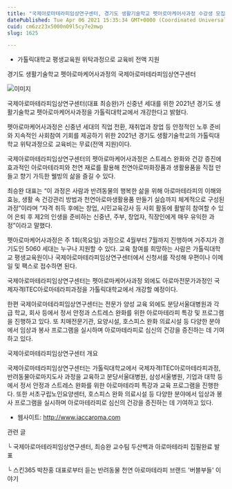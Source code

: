 ```yaml
---
title: "국제아로마테라피임상연구센터, 경기도 생활기술학교 펫아로마케어사과정 수강생 모집"
datePublished: Tue Apr 06 2021 15:35:34 GMT+0000 (Coordinated Universal Time)
cuid: cm6zz23x5000n09l5cy7e2mwp
slug: 1625

---
```



- 가톨릭대학교 평생교육원 위탁과정으로 교육비 전액 지원

경기도 생활기술학교 펫아로마케어사과정의 국제아로마테라피임상연구센터

![이미지](https://cdn.hashnode.com/res/hashnode/image/upload/v1739247504072/d46dc69e-ba0c-43ba-be4e-f8296b4a1af1.jpeg)

국제아로마테라피임상연구센터(대표 최승완)가 신중년 세대를 위한 2021년 경기도 생활기술학교 펫아로마케어사과정을 가톨릭대학교에서 개강한다고 밝혔다.

펫아로마케어사과정은 신중년 세대의 직업 전환, 재취업과 창업 등 안정적인 노후 준비와 지속적인 사회참여 기회를 제공하기 위한 2021년 경기도 생활기술학교의 가톨릭대학교 위탁과정으로 교육비는 무료(전액 지원)이다.

국제아로마테라피임상연구센터의 펫아로마케어사과정은 스트레스 완화와 건강 증진에 효과적인 아로마테라피와 천연 재료를 활용해 천연아로마화장품과 생활용품을 직접 만들고 향기 가득한 웰빙의 삶을 즐길 수 있다.

최승완 대표는 “이 과정은 사람과 반려동물의 행복한 삶을 위해 아로마테라피의 이해와 효능, 생활 속 건강관리 방법과 천연아로마생활용품 만들기 실습까지 체계적으로 구성된 과정”이라며 “자격 취득 후에는 창업, 시민교육강사 등 사회 활동에 활발히 참여할 수 있어 은퇴 후 제2의 인생을 준비하는 신중년, 주부, 창업자, 직장인에게 매우 유익한 과정”이라고 말했다.

펫아로마케어사과정은 주 1회(목요일) 과정으로 4월부터 7월까지 진행하며 거주지가 경기도인 5060 세대는 누구나 지원할 수 있다. 교육 참여를 희망하는 사람은 가톨릭대학교 평생교육원이나 국제아로마테라피임상연구센터에서 신청서를 작성해 우편이나 이메일 및 팩스로 접수하면 된다.

국제아로마테라피임상연구센터는 펫아로마케어사과정 외에도 아로마전문가과정인 국제자격ITEC아로마테라피과정을 가톨릭대학교에서 개강할 예정이다.

한편 국제아로마테라피임상연구센터는 전문가 양성 교육 외에도 분당서울대병원과 각급 학교, 회사 등에서 정서 안정과 스트레스 완화를 위한 아로마테라피 특강 및 프로그램을 진행하고 있다. 또 치매전문기관, 요양시설, 호스피스 완화 의료시설 등 다양한 분야에서 임상과 봉사 프로그램을 실시하며 아로마테라피로 심신의 건강을 증진하는 데 기여하고 있다.

국제아로마테라피임상연구센터 개요

국제아로마테라피임상연구센터는 가톨릭대학교에서 국제자격ITEC아로마테라피과정, 반려동물아로마지도사 과정을 교육하고 분당서울대병원, 삼성서울병원, 기업과 대학 등에서 정서 안정과 스트레스 완화를 위한 아로마테라피 특강과 교육 프로그램을 진행한다. 또한 서초구립노인요양센터, 호스피스 완화 의료시설 등 다양한 분야에서 임상과 봉사 프로그램을 실시하며 아로마테라피로 심신의 건강을 증진하는 데 기여하고 있다.

- 웹사이트: http://www.iaccaroma.com

관련 글

└ 국제아로마테라피임상연구센터, 최승완 교수팀 두산백과 아로마테라피 집필완료 발표

└ 스킨365 박찬홍 대표로부터 듣는 반려동물 천연 아로마테라피 브랜드 '버블부들' 이야기